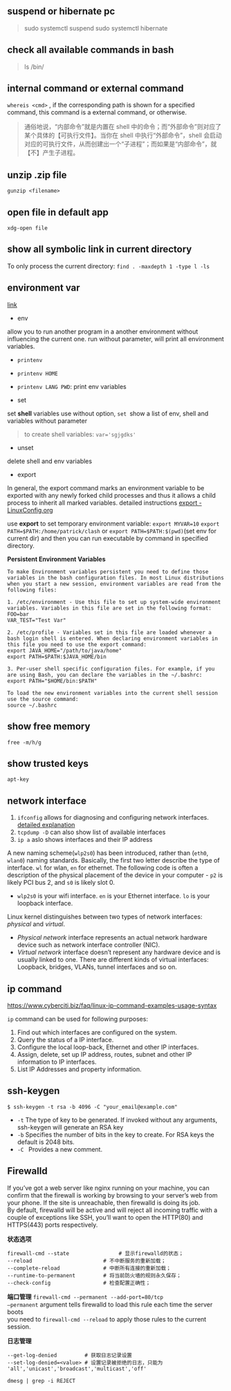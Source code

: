 suspend or hibernate pc
---
> sudo systemctl suspend
> sudo systemctl hibernate

check all available commands in bash
---
> ls /bin/

internal command or external command
---
`whereis <cmd>` , if the corresponding path is shown for a specified command, this command is a external command, or otherwise.

> 通俗地说，“内部命令”就是内置在 shell 中的命令；而“外部命令”则对应了某个具体的【可执行文件】。当你在 shell 中执行“外部命令”，shell 会启动对应的可执行文件，从而创建出一个“子进程”；而如果是“内部命令”，就【不】产生子进程。


unzip .zip file
---
`gunzip <filename>`


open file in default app
---
`xdg-open file`

show all symbolic link in current directory
---
To only process the current directory:
`find . -maxdepth 1 -type l -ls`

environment var 
---
[link](note://environment_variables)

* env

allow you to run another program in a another environment without influencing the current one.
run without parameter, will print all environment variables.

* `printenv`
* `printenv HOME`
* `printenv LANG PWD`: print env variables

* set

set  **shell** variables
use without option, `set `show a list of env, shell and variables without parameter
> to create shell variables: `var='sgjgdks'`

* unset

delete shell and env variables

* export

In general, the export command marks an environment variable to be exported with any newly forked child processes and thus it allows a child process to inherit all marked variables. 
detailed instructions [export - LinuxConfig.org](https://linuxconfig.org/learning-linux-commands-export)

use **export** to set temporary environment variable:
`export MYVAR=10`
`export PATH=$PATH:/home/patrick/clash` or `export PATH=$PATH:$(pwd)`(set env for current dir)
and then you can run executable by command in specified directory.

__Persistent Environment Variables__
```
To make Environment variables persistent you need to define those variables in the bash configuration files. In most Linux distributions when you start a new session, environment variables are read from the following files:

1. /etc/environment - Use this file to set up system-wide environment variables. Variables in this file are set in the following format:
FOO=bar
VAR_TEST="Test Var"

2. /etc/profile - Variables set in this file are loaded whenever a bash login shell is entered. When declaring environment variables in this file you need to use the export command:
export JAVA_HOME="/path/to/java/home"
export PATH=$PATH:$JAVA_HOME/bin

3. Per-user shell specific configuration files. For example, if you are using Bash, you can declare the variables in the ~/.bashrc:
export PATH="$HOME/bin:$PATH"

To load the new environment variables into the current shell session use the source command:
source ~/.bashrc
```

show free memory
---
`free -m/h/g`

show trusted keys
---
`apt-key`



network interface
---
1. `ifconfig` allows for diagnosing and configuring network interfaces.
[detailed explanation](https://goinbigdata.com/demystifying-ifconfig-and-network-interfaces-in-linux/)
2. `tcpdump -D` can also show list of available interfaces
3. `ip a` aslo shows interfaces and their IP address

A new naming scheme(`wlp2s0`) has been introduced, rather than (`eth0`, `wlan0`) naming standards.
Basically, the first two letter describe the type of interface. `wl` for wlan, `en` for ethernet. The following code is often a description of the physical placement of the device in your computer - `p2` is likely PCI bus 2, and `s0` is likely slot 0.
* `wlp2s0` is your wifi interface. `en` is your Ethernet interface. `lo` is your loopback interface.

Linux kernel distinguishes between two types of network interfaces: *physical* and *virtual*. 
* *Physical network* interface represents an actual network hardware device such as network interface controller (NIC). 
* *Virtual network* interface doesn’t represent any hardware device and is usually linked to one. There are different kinds of virtual interfaces: Loopback, bridges, VLANs, tunnel interfaces and so on. 


ip command
---
https://www.cyberciti.biz/faq/linux-ip-command-examples-usage-syntax

`ip` command can be used for following purposes:
1. Find out which interfaces are configured on the system.
2. Query the status of a IP interface.
3. Configure the local loop-back, Ethernet and other IP interfaces.
4. Assign, delete, set up IP address, routes, subnet and other IP information to IP interfaces.
5. List IP Addresses and property information.


ssh-keygen
---
`$ ssh-keygen -t rsa -b 4096 -C "your_email@example.com"`
* `-t` The type of key to be generated. If invoked without any arguments, ssh-keygen will generate an RSA key
* `-b` Specifies the number of bits in the key to create. For RSA keys the default is 2048 bits. 
* `-C ` Provides a new comment.

Firewalld
---
If you’ve got a web server like nginx running on your machine, you can confirm that the firewall is working by browsing to your server’s web from your phone. If the site is unreachable, then firewalld is doing its job.  
By default, firewalld will be active and will reject all incoming traffic with a couple of exceptions like SSH,  you’ll want to open the HTTP(80) and HTTPS(443) ports respectively.

**状态选项**
```
firewall-cmd --state                # 显示firewalld的状态；
--reload                       # 不中断服务的重新加载；
--complete-reload              # 中断所有连接的重新加载；
--runtime-to-permanent         # 将当前防火墙的规则永久保存；
--check-config                 # 检查配置正确性；
```

**端口管理**
`firewall-cmd --permanent --add-port=80/tcp`  
`–permanent` argument tells firewalld to load this rule each time the server boots  
you need to `firewall-cmd --reload` to apply those rules to the current session.

**日志管理**
```
--get-log-denied         # 获取日志记录设置
--set-log-denied=<value> # 设置记录被拒绝的日志，只能为 'all','unicast','broadcast','multicast','off'
```
`dmesg | grep -i REJECT`